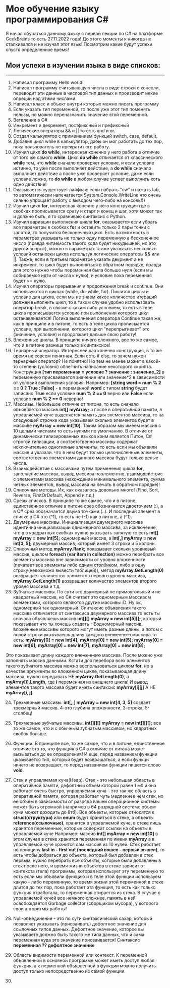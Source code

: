 # Мое обучение языку программирования С#

Я начал обучаться данному языку с первой лекции по С# на платформе GeekBrains
то есть 27.11.2022 года! До этого моменты я никогда не сталкивался и не изучал этот язык!
Посмотрим какие будут успехи спустя определенное время!

## Мои успехи в изучении языка в виде списков:

---

1.  Написал программу Hello world!
2.  Написал программу считывающую числа в виде строки с консоли, переводит эти данные в числовой тип данных и производит некие опреции над этими числами
3.  Написал класс и объект внутри которых можно писать программу
4.  Если указать тип переменной, то после уже этот тип поменять нельзы, но можно переназначить значение этой переменной.
5.  Ветвление в С#
6.  Инкремент и декремент, постфиксный и префиксный
7.  Логические операторы && и || то есть and и or.
8.  Создал калькулятор с применением функций switch, case, default.
9.  Добавил цикл while в калькулятор, дабы он мог работать до тех пор, пока пользователь не прекратит его работу.
10. Изучил цикл **do while**, интересная конечно у него работа в отличие от того же самого **while**. Цикл **do while** отличается от классического **while** тем, что **while** сначало проверяет условие, и если условие истинно, то уже после выполняет действие, а **do while** сначало выполняет действие а после уже проверяет условие, даже если условие ложно, то **do while** в любом случае успеет выполнить хоть одно действие!
11. Оказывается существует лайфхак: если набрать "cw" и нажать tab, то автоматически напечатается System.Console.WriteLine что очень сильно упрощает работу с выводом чего-либо на консоль!))
12. Изучил цикл **for**, интересная конечно у него конструкция где в скобках прописывается сразу и старт и конец и шаг, хотя может так и должно быть, я то сравниваю синтаксис с Python.
13. Изучил вариации выполнения цикла **for**, оказывается если убрать все параметры в скобках **for** и оставить только 2 пары точки с запятой, то получится бесконечный цикл. Есть возможность в параметрах указывать не только одну переменную а бесконечное число (правда читаемость такого кода будет никудышней, но это другой вопрос), можно в параметрах также указывать несколько условий остановки цикла используя логические операторы && или ||. Также, если в третьем параметре указать декрмент а не инкремент, то цикл будет выполняться в обратном порядке, правда для этого нужно чтобы переменная была больше нуля (если мы собираемся идти от числа к нулю), и условие пока переменная будет >= нулю.
14. Изучил операторы прерывания и продолжения break и continue. Они используются в циклах (while, do-while, for). Пишится циклы и условие для цикла, если мы не знаем какое количество итераций должен выполнить цикл, то в таком случае удобно использовать оператор break, в связке с каким либо условием, то есть в теле цикла прописывается условие при выполнении которого цикл останавливается! Логика выполнения оператора Continue такая же, как в принципе и в питоне, то есть в теле цикла прописыается условие, при выполнении, которого цикл "перепрыгивает" это (значение, условие) и продолжает дальше свою работу!
15. Вложенные циклы. В принципе ничего сложного, все то же самое, что и в питоне разница только в синтаксисе!
16. Тернарный оператор. Интереснейшая конечно конструкция, в то же время не совсем понятная. Если есть if else, то зачем нужен тернарный оператор? Не понятно! Но тем не менее может в какой-то степени (условно) облегчить написание некоторого скрипта. Конструкция **[тип переменная = условие ? значение : значение_2]** в переменную присваивается значение или значение\*2 в зависимости от условий выполнения условия. Например: **[string word = num % 2 == 0 ? True : False]** - в переменной **word** с типом **string** будет записано **True** если условие **num % 2 == 0** верно или **False** если условие **num % 2 == 0** неверно!
17. Массивы. Небольшое отличие от питона, то есть сначало объявляется массив **int[] myArray;** а после в оперативной памяти, в управляемой куче выделяется память для элементов массива, то на следующей строчке кода указываем сколько элементов будет в массиве **myArray = new int[10]**. Таким образом мы имеем массив с 10 целыми числами то есть нулями по умолчанию. В отличие от динамически типизированных языков коим является Питон, С# строгой типизации, а соответственно массивы содержат исключительно однотипные элементы, то есть если мы объявили массив и указали. что в нем будут только целочисленные элементы, соответственно элементами данного массива будут только целые числа.
18. Взаимодейсвтие с массивами путем применения цикла **for**, заполнение массива, вывод массива поэлементно, взаимодействие с элементами массива (нахождение минимального элемента, сумма четных элементов, вывод массива на печать в обратном порядке)!
19. Списочные методы. Их, как оказалось довольно много! (Find, Sort, Reverse, FirstOrDefault, Append и т.д.)
20. Cрезы списков. В принципе то же самое, что и в питоне, единственное отличие в питоне срез обозначается двоеточием (:), а в С# срез обозначается двумя точками (..). И последний элемент в списке в C# это (^1), то есть не (-1) как в питоне, а (^1).
21. Двумерные массивы. Инициализация двумерного массива идентична инициализации одномерного массива, за исключение, что в в квадратных скобках нужно указывать запятую то есть **int[] myArray = new int[5];** одномерный массив, а **int[,] myArray = new int[3, 5];** двумерный массив, который имеет 3 строки и 5 колонн.
22. Списочный метод **myArray.Rank;** показывает скольки уровневый массив, циклом **foreach (var item in collection)** можно перебрать все элементы массива вне зависимости от уровня вложенности (печатает все элементы либо одним столбиком, либо в одну строку(невозможо вывести таблицей)), метод
    **myArray.GetLength(0)** возвращает количество элементов первого уровня массива, **myArray.GetLength(1)** возвращает количество элементов второго уровня массива и т.д.
23. Зубчатые массивы. По сути это двумерный не прямоугольный и не квадратный массив, но C# считает это одномерным массивом элементами, которого являются другие массивы :D. Ну ок, одномерный так одномерный. Синтаксис объявления такого массива отличается от синтаксиса двумерного массива то есть ты сначала объявляешь массив **int[][] myArray = new int[5][];**, который показывает что ты хочешь создать НЕодномерный массив, вложенные массивы которого могут иметь разные длины, а потом с новой строки указываешь длину каждого ~~вложенного~~ массива то есть:
    **myArray[0] = new int[4];**
    **myArray[0] = new int[5];**
    **myArray[0] = new int[6];**
    **myArray[0] = new int[7];**
    **myArray[0] = new int[8];**

Это показывает длину каждого ~~вложенного~~ массива. После можно уже заполнять массив данными. Кстати для перебора всех элементов такого зубчатого массива можно воспользоваться циклом **for**, но в качестве аргументы во вложенном цикле, показывающая длину массива, нужно передавать НЕ **myArray.GetLength(0)**, а **myArray[i].Length**, где **i** переменная из внешнего цикла! И вывод элементов такого массива будет иметь синтаксис **myArray[i][j]** А НЕ **myArray[i, j]**.

24. Трехмерные массивы. **int[,,] myArray = new int[4, 3, 5]** создает трехмерный массив. 4-это глубина вложенности, 3-строка, 5-столбец!

25. Трехмерные зубчатые массивы. **int[][][] myArray = new int[][][];** все то же самое, что и с обычным зубчатым массивом, но квдратных скобок больше.

26. Функции. В принципе все, то же самое, что и в питоне, единственное отличие это то, что функция в С# в отличие от питона может вызываться до ее определения! И еще, перед названием функции цказывается тип, который будет возвращаться, а если функци ничего не возвращает, то перед названием функции пишется слово **void**.
27. Стек и управляемая куча(Heap). Стек - это небольшая область в оперативной памяти, дефолтный объем которой равен 1 мб и она работает очень быстро, управляемая куча - это так же область в оперативной памяти, которая работает чуть медленнее чем стек, но ее объем в зависимости от разряда вашей операционной системы может быть огромной (например в 64 разрядной системе объем кучи может доходить до 8тб). Все объекты, которые относятся к **struct(структура)** или **enum** будут храниться в стеке, а объекты **reference(ссылочные)**, хранятся в управляемой куче, в стеке лишь хранятся переменные, которые содержат ссылки на объекты в управляемой куче Например: массив **int[] myArray = new int[10]** в этом случае в стеке хранится переменная по имени **myArray** а в управляемой куче хранится сам массив из 10 нулей. Стек работает по принципу **last in - first out (последний вошел - первый вышел)**, то есть чтобы добраться до объекта, который был добавлен в стек первым, нужно перебрать все объекты, которые были добавлены в стек после него, и время жизни объектов в стеке зависит от контекста (тела) программы, которая использует эту переменную то есть если мы объявили функцию и в теле этой функции используем какую - либо переменную, то время жизни этой переменной в стеке длится до тех пор, пока работает эта функция, то есть как только функция отработала, то переменная стирается из стека. В случае с управляемой кучей все немного сложнее, память в ней освобождается Garbage collector (сборщиком мусора), у которого свои алгоритмы работы!
28. Null-объединение - это по сути синтаксический сахар, который позволяет указывать (присваивать) дефолтное значение для ссылочных типов данных. Дефолтное значение, которое вы указываете должно быть такого же типа данных, что и сама переменная куда это значение присваивается! Синтаксис
    **переменная ?? дефолтное значение**
29. Область видимости переменной или контекст. К переменной объявленной в основной программе может иметь доступ любая функция, а к перменной объявленной в функции можно получить доступ только непосредственно из самой функции.
30.
